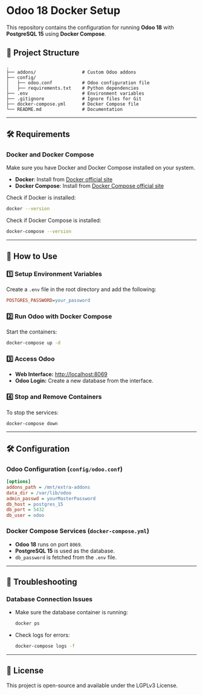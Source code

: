 # Odoo 18 Docker Setup

This repository contains the configuration for running **Odoo 18** with **PostgreSQL 15** using **Docker Compose**.

## 📂 Project Structure

```
.
├── addons/                 # Custom Odoo addons
├── config/
│   ├── odoo.conf           # Odoo configuration file
│   ├── requirements.txt    # Python dependencies
├── .env                    # Environment variables
├── .gitignore              # Ignore files for Git
├── docker-compose.yml      # Docker Compose file
└── README.md               # Documentation
```
---

## 🛠️ Requirements

### **Docker and Docker Compose**
Make sure you have Docker and Docker Compose installed on your system.

- **Docker**: Install from [Docker official site](https://docs.docker.com/get-docker/)
- **Docker Compose**: Install from [Docker Compose official site](https://docs.docker.com/compose/install/)

Check if Docker is installed:
```bash
docker --version
```
Check if Docker Compose is installed:
```bash
docker-compose --version
```
---

## 🚀 How to Use

### 1️⃣ **Setup Environment Variables**
Create a `.env` file in the root directory and add the following:
```ini
POSTGRES_PASSWORD=your_password
```

### 2️⃣ **Run Odoo with Docker Compose**
Start the containers:
```bash
docker-compose up -d 
```

### 3️⃣ **Access Odoo**
- **Web Interface:** [http://localhost:8069](http://localhost:8069)
- **Odoo Login:** Create a new database from the interface.

### 4️⃣ **Stop and Remove Containers**
To stop the services:
```bash
docker-compose down
```

---

## 🛠️ Configuration

### **Odoo Configuration (`config/odoo.conf`)**
```ini
[options]
addons_path = /mnt/extra-addons
data_dir = /var/lib/odoo
admin_passwd = yourMasterPassword
db_host = postgres_15
db_port = 5432
db_user = odoo
```

### **Docker Compose Services (`docker-compose.yml`)**
- **Odoo 18** runs on port `8069`.
- **PostgreSQL 15** is used as the database.
- `db_password` is fetched from the `.env` file.

---

## 🔧 Troubleshooting

### **Database Connection Issues**
- Make sure the database container is running:  
  ```bash
  docker ps
  ```
- Check logs for errors:  
  ```bash
  docker-compose logs -f
  ```

---

## 📜 License
This project is open-source and available under the LGPLv3 License.
